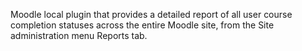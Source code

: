 Moodle local plugin that provides a detailed report of all user course completion statuses across the entire Moodle site, from the Site administration menu Reports tab.
